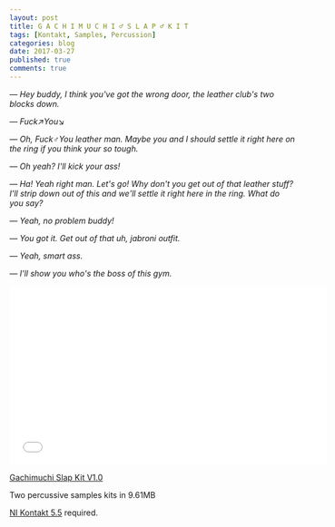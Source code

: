 ```yaml
---
layout: post
title: G A C H I M U C H I ♂ S L A P ♂ K I T
tags: [Kontakt, Samples, Percussion]
categories: blog
date: 2017-03-27
published: true
comments: true
---
```

*— Hey buddy, I think you've got the wrong door, the leather club's two blocks down.*

*— Fuck↗You↘*

*— Oh, Fuck♂You leather man. Maybe you and I should settle it right here on the ring if you think your so tough.*

*— Oh yeah? I'll kick your ass!*

*— Ha! Yeah right man. Let's go! Why don't you get out of that leather stuff? I'll strip down out of this and we'll settle it right here in the ring. What do you say?*

*— Yeah, no problem buddy!*

*— You got it. Get out of that uh, jabroni outfit.*

*— Yeah, smart ass.*

*— I'll show you who's the boss of this gym.*

<iframe width="560" height="315" src="//www.youtube.com/embed/qPJvGMYxDPs" frameborder="0"> </iframe>

[Gachimuchi Slap Kit V1.0][1]

Two percussive samples kits in 9.61MB

[NI Kontakt 5.5][2] required.

[1]: https://github.com/Omega9/Midi0-Toys/raw/master/Gachimuchi%20Slap%20Kit/Gachimuchi%20Slap%20Kit.zip
[2]: https://www.native-instruments.com/en/products/komplete/samplers/kontakt-5/
